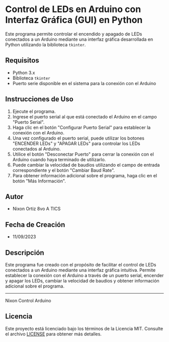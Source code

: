 # Control de LEDs en Arduino con Interfaz Gráfica (GUI) en Python

Este programa permite controlar el encendido y apagado de LEDs conectados a un Arduino mediante una interfaz gráfica desarrollada en Python utilizando la biblioteca `tkinter`.

## Requisitos

- Python 3.x
- Biblioteca `tkinter`
- Puerto serie disponible en el sistema para la conexión con el Arduino

## Instrucciones de Uso

1. Ejecute el programa.
2. Ingrese el puerto serial al que está conectado el Arduino en el campo "Puerto Serial".
3. Haga clic en el botón "Configurar Puerto Serial" para establecer la conexión con el Arduino.
4. Una vez configurado el puerto serial, puede utilizar los botones "ENCENDER LEDs" y "APAGAR LEDs" para controlar los LEDs conectados al Arduino.
5. Utilice el botón "Desconectar Puerto" para cerrar la conexión con el Arduino cuando haya terminado de utilizarlo.
6. Puede cambiar la velocidad de baudios utilizando el campo de entrada correspondiente y el botón "Cambiar Baud Rate".
7. Para obtener información adicional sobre el programa, haga clic en el botón "Más Información".

## Autor

- Nixon Ortiz 8vo A TICS

## Fecha de Creación

- 11/09/2023

## Descripción

Este programa fue creado con el propósito de facilitar el control de LEDs conectados a un Arduino mediante una interfaz gráfica intuitiva. Permite establecer la conexión con el Arduino a través de un puerto serial, encender y apagar los LEDs, cambiar la velocidad de baudios y obtener información adicional sobre el programa.

---
Nixon Control Arduino

## Licencia

Este proyecto está licenciado bajo los términos de la Licencia MIT. Consulte el archivo [LICENSE](LICENSE) para obtener más detalles.
